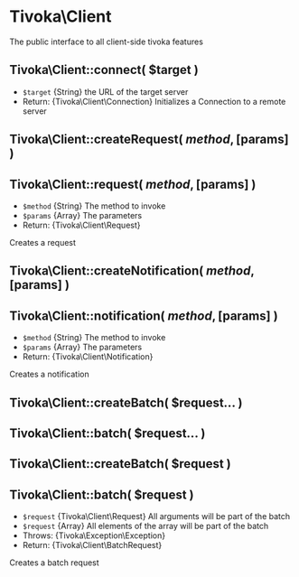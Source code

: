 # Tivoka\Client
The public interface to all client-side tivoka features

## Tivoka\Client::connect( $target )
 * `$target` {String} the URL of the target server
 * Return: {Tivoka\Client\Connection}
Initializes a Connection to a remote server

## Tivoka\Client::createRequest( $method, [$params] )
## Tivoka\Client::request( $method, [$params] )
 * `$method` {String} The method to invoke
 * `$params` {Array} The parameters
 * Return: {Tivoka\Client\Request}

Creates a request

## Tivoka\Client::createNotification( $method, [$params] )
## Tivoka\Client::notification( $method, [$params] )
 * `$method` {String} The method to invoke
 * `$params` {Array} The parameters
 * Return: {Tivoka\Client\Notification}
 
Creates a notification

## Tivoka\Client::createBatch( $request... )
## Tivoka\Client::batch( $request... )
## Tivoka\Client::createBatch( $request )
## Tivoka\Client::batch( $request )
 * `$request` {Tivoka\Client\Request} All arguments will be part of the batch
 * `$request` {Array} All elements of the array will be part of the batch
 * Throws: {Tivoka\Exception\Exception}
 * Return: {Tivoka\Client\BatchRequest}

Creates a batch request